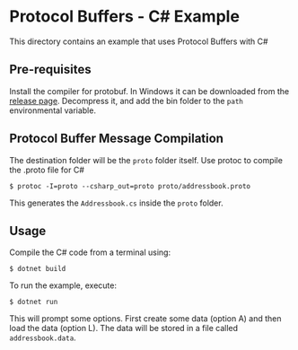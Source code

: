 # Protocol Buffers - C# Example

This directory contains an example that uses Protocol Buffers with C#

## Pre-requisites

Install the compiler for protobuf. In Windows it can be downloaded from the [release page](https://github.com/protocolbuffers/protobuf/releases/tag/v3.19.1). Decompress it, and add the bin folder to the `path` environmental variable.

## Protocol Buffer Message Compilation

The destination folder will be the `proto` folder itself. Use protoc to compile the .proto file for C#

	$ protoc -I=proto --csharp_out=proto proto/addressbook.proto

This generates the `Addressbook.cs` inside the `proto` folder.

## Usage

Compile the C# code from a terminal using:

	$ dotnet build

To run the example, execute:

	$ dotnet run 

This will prompt some options. First create some data (option A) and then load the data (option L). The data will be stored in a file called `addressbook.data`.
